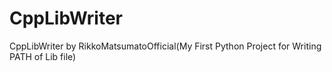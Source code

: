 # CppLibWriter
CppLibWriter by RikkoMatsumatoOfficial(My First Python Project for Writing PATH of Lib file)
